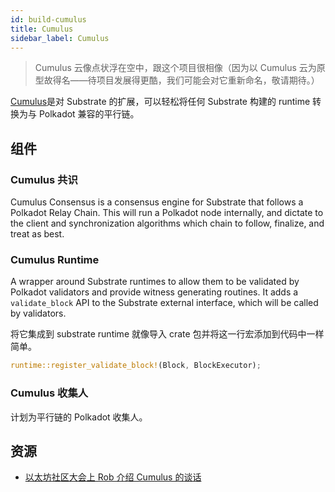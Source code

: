 ```yaml
---
id: build-cumulus
title: Cumulus
sidebar_label: Cumulus
---
```


> Cumulus 云像点状浮在空中，跟这个项目很相像（因为以 Cumulus 云为原型故得名——待项目发展得更酷，我们可能会对它重新命名，敬请期待。）

[Cumulus](https://github.com/paritytech/cumulus)是对 Substrate 的扩展，可以轻松将任何 Substrate 构建的 runtime 转换为与 Polkadot 兼容的平行链。

## 组件

### Cumulus 共识

Cumulus Consensus is a consensus engine for Substrate that follows a Polkadot Relay Chain. This will run a Polkadot node internally, and dictate to the client and synchronization algorithms which chain to follow, finalize, and treat as best.

### Cumulus Runtime

A wrapper around Substrate runtimes to allow them to be validated by Polkadot validators and provide witness generating routines. It adds a `validate_block` API to the Substrate external interface, which will be called by validators.

将它集成到 substrate runtime 就像导入 crate 包并将这一行宏添加到代码中一样简单。

```rust
runtime::register_validate_block!(Block, BlockExecutor);
```

### Cumulus 收集人

计划为平行链的 Polkadot 收集人。

## 资源

- [以太坊社区大会上 Rob 介绍 Cumulus 的谈话](https://www.youtube.com/watch?v=thgtXq5YMOo)
